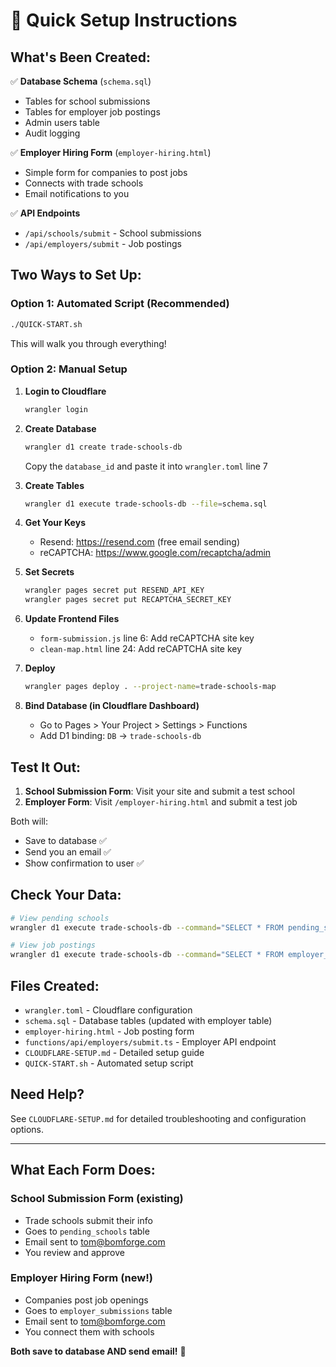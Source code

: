 # 🚀 Quick Setup Instructions

## What's Been Created:

✅ **Database Schema** (`schema.sql`)
- Tables for school submissions
- Tables for employer job postings
- Admin users table
- Audit logging

✅ **Employer Hiring Form** (`employer-hiring.html`)
- Simple form for companies to post jobs
- Connects with trade schools
- Email notifications to you

✅ **API Endpoints**
- `/api/schools/submit` - School submissions
- `/api/employers/submit` - Job postings

## Two Ways to Set Up:

### Option 1: Automated Script (Recommended)

```bash
./QUICK-START.sh
```

This will walk you through everything!

### Option 2: Manual Setup

1. **Login to Cloudflare**
   ```bash
   wrangler login
   ```

2. **Create Database**
   ```bash
   wrangler d1 create trade-schools-db
   ```
   Copy the `database_id` and paste it into `wrangler.toml` line 7

3. **Create Tables**
   ```bash
   wrangler d1 execute trade-schools-db --file=schema.sql
   ```

4. **Get Your Keys**
   - Resend: https://resend.com (free email sending)
   - reCAPTCHA: https://www.google.com/recaptcha/admin

5. **Set Secrets**
   ```bash
   wrangler pages secret put RESEND_API_KEY
   wrangler pages secret put RECAPTCHA_SECRET_KEY
   ```

6. **Update Frontend Files**
   - `form-submission.js` line 6: Add reCAPTCHA site key
   - `clean-map.html` line 24: Add reCAPTCHA site key

7. **Deploy**
   ```bash
   wrangler pages deploy . --project-name=trade-schools-map
   ```

8. **Bind Database (in Cloudflare Dashboard)**
   - Go to Pages > Your Project > Settings > Functions
   - Add D1 binding: `DB` → `trade-schools-db`

## Test It Out:

1. **School Submission Form**: Visit your site and submit a test school
2. **Employer Form**: Visit `/employer-hiring.html` and submit a test job

Both will:
- Save to database ✅
- Send you an email ✅
- Show confirmation to user ✅

## Check Your Data:

```bash
# View pending schools
wrangler d1 execute trade-schools-db --command="SELECT * FROM pending_schools"

# View job postings
wrangler d1 execute trade-schools-db --command="SELECT * FROM employer_submissions"
```

## Files Created:

- `wrangler.toml` - Cloudflare configuration
- `schema.sql` - Database tables (updated with employer table)
- `employer-hiring.html` - Job posting form
- `functions/api/employers/submit.ts` - Employer API endpoint
- `CLOUDFLARE-SETUP.md` - Detailed setup guide
- `QUICK-START.sh` - Automated setup script

## Need Help?

See `CLOUDFLARE-SETUP.md` for detailed troubleshooting and configuration options.

---

## What Each Form Does:

### School Submission Form (existing)
- Trade schools submit their info
- Goes to `pending_schools` table
- Email sent to tom@bomforge.com
- You review and approve

### Employer Hiring Form (new!)
- Companies post job openings
- Goes to `employer_submissions` table  
- Email sent to tom@bomforge.com
- You connect them with schools

**Both save to database AND send email!** 🎉








